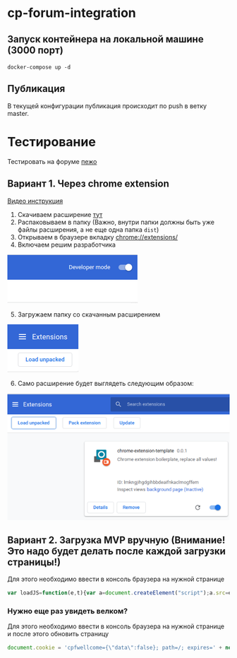 # cp-forum-integration

## Запуск контейнера на локальной машине (3000 порт)
```
docker-compose up -d
```

## Публикация
В текущей конфигурации публикация происходит по push в ветку master.


# Тестирование

Тестировать на форуме [пежо](https://peugeot-club.net/forum/topic/19034/)

## Вариант 1. Через chrome extension

[Видео инструкция](https://www.loom.com/share/b37d0869b3854b06895e1de4f4a78d2f)

1. Скачиваем расширение [тут](https://github.com/B2BFamily/cp-peugeot-ge/releases/latest/download/dist.zip)
2. Распаковываем в папку (Важно, внутри папки должны быть уже файлы расширения, а не еще одна папка `dist`)
3. Открываем в браузере вкладку [chrome://extensions/](chrome://extensions/)
4. Включаем решим разработчика 

![Developer Mode Checkbox](assets/dev_mode.png)

5. Загружаем папку со скачанным расширением 

![Load Unpacked Button](assets/load_unpacked.png)

6. Само расширение будет выглядеть следующим образом: 

![Extension Loaded](assets/ext_loaded.png)

##

## Вариант 2. Загрузка MVP вручную (Внимание! Это надо будет делать после каждой загрузки страницы!)
Для этого необходимо ввести в консоль браузера на нужной странице 
```js
var loadJS=function(e,t){var a=document.createElement("script");a.src=e,t.appendChild(a)};loadJS("https://cpf.tadam.ai/peugeot/peugeotClub.umd.min.js",document.body);
```

### Нужно еще раз увидеть велком?
Для этого необходимо ввести в консоль браузера на нужной странице и после этого обновить страницу
```js
document.cookie = 'cpfwellcome={\"data\":false}; path=/; expires=' + new Date(new Date().getTime() + 60 * 1000 * 60 * 24 * 1).toUTCString();
```